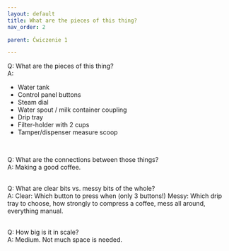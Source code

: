 ```yaml
---
layout: default
title: What are the pieces of this thing?
nav_order: 2

parent: Ćwiczenie 1

---
```


Q: What are the pieces of this thing? 
<br>
A:
<ul>


<li> Water tank </li>
<li> Control panel buttons </li>
<li> Steam dial </li>
<li> Water spout / milk container coupling </li>
<li> Drip tray </li>
<li> Filter-holder with 2 cups </li>
<li> Tamper/dispenser measure scoop </li>

</ul>

<br>

Q: What are the connections between those things?<br>
A: Making a good coffee.

<br>
Q: What are clear bits vs. messy bits of the whole? <br>
A: Clear: Which button to press when (only 3 buttons!) Messy: Which drip tray to choose, how strongly to compress a coffee, mess all around, everything manual.
<br>
<br>

Q: How big is it in scale? <br>
A: Medium. Not much space is needed.